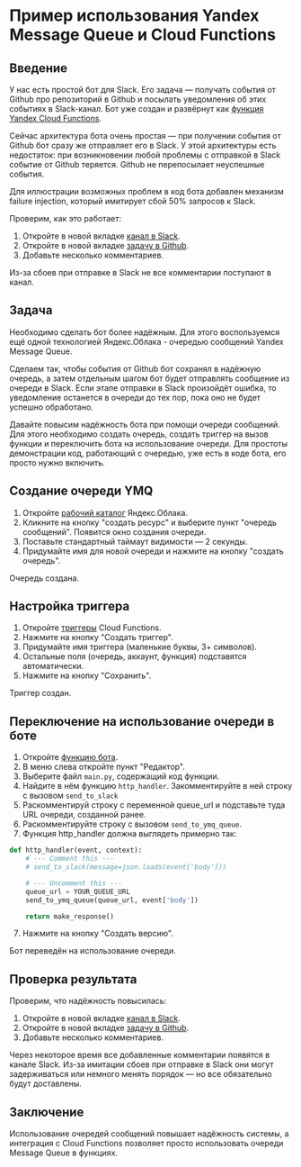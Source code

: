 # Пример использования Yandex Message Queue и Cloud Functions

## Введение
У нас есть простой бот для Slack. Его задача — получать события от Github про репозиторий в Github и посылать уведомления об этих событиях в Slack-канал. Бот уже создан и развёрнут как [функция Yandex Cloud Functions](https://console.cloud.yandex.ru/folders/b1ghrc520j5o6cv0gneg/functions/function/d4enfpka0bcss2cubo5s).

Сейчас архитектура бота очень простая — при получении события от Github бот сразу же отправляет его в Slack. У этой архитектуры есть недостаток: при возникновении любой проблемы с отправкой в Slack событие от Github теряется. Github не перепосылает неуспешные события.

Для иллюстрации возможных проблем в код бота добавлен механизм failure injection, который имитирует сбой 50% запросов к Slack.

Проверим, как это работает:
1. Откройте в новой вкладке [канал в Slack](https://app.slack.com/client/TNJMG6S4T/CNY224V39).
1. Откройте в новой вкладке [задачу в Github](https://github.com/Scale2019TestAccount1/hello-world/issues/1).
2. Добавьте несколько комментариев.

Из-за сбоев при отправке в Slack не все комментарии поступают в канал.

## Задача
Необходимо сделать бот более надёжным. Для этого воспользуемся ещё одной технологией Яндекс.Облака - очередью сообщений Yandex Message Queue.

Сделаем так, чтобы события от Github бот сохранял в надёжную очередь, а затем отдельным шагом бот будет отправлять сообщение из очереди в Slack. Если этапе отправки в Slack произойдёт ошибка, то уведомление останется в очереди до тех пор, пока оно не будет успешно обработано.

Давайте повысим надёжность бота при помощи очереди сообщений. Для этого необходимо создать очередь, создать триггер на вызов функции и переключить бота на использование очереди. Для простоты демонстрации код, работающий с очередью, уже есть в коде бота, его просто нужно включить.

## Создание очереди YMQ
1. Откройте [рабочий каталог](https://console.cloud.yandex.ru/folders/b1ghrc520j5o6cv0gneg) Яндекс.Облака.
1. Кликните на кнопку "создать ресурс" и выберите пункт "очередь сообщений". Появится окно создания очереди.
1. Поставьте стандартный таймаут видимости — 2 секунды.
2. Придумайте имя для новой очереди и нажмите на кнопку "создать очередь".

Очередь создана.

## Настройка триггера
1. Откройте [триггеры](https://console.cloud.yandex.ru/folders/b1ghrc520j5o6cv0gneg/functions/triggers) Cloud Functions.
3. Нажмите на кнопку "Создать триггер".
4. Придумайте имя триггера (маленькие буквы, 3+ символов).
5. Остальные поля (очередь, аккаунт, функция) подставятся автоматически.
6. Нажмите на кнопку "Сохранить".

Триггер создан.

## Переключение на использование очереди в боте
1. Откройте [функцию бота](https://console.cloud.yandex.ru/folders/b1ghrc520j5o6cv0gneg/functions/function/d4enfpka0bcss2cubo5s).
6. В меню слева откройте пункт "Редактор".
7. Выберите файл `main.py`, содержащий код функции.
7. Найдите в нём функцию `http_handler`. Закомментируйте в ней строку с вызовом `send_to_slack`
7. Раскомментируй строку с переменной queue_url и подставьте туда URL очереди, созданной ранее.
7. Раскомментируйте строку с вызовом `send_to_ymq_queue`.
8. Функция http_handler должна выглядеть примерно так:
```python
def http_handler(event, context):
    # --- Comment this ---
    # send_to_slack(message=json.loads(event['body']))

    # --- Uncomment this ---
    queue_url = YOUR_QUEUE_URL
    send_to_ymq_queue(queue_url, event['body'])

    return make_response()
```
7. Нажмите на кнопку "Создать версию".

Бот переведён на использование очереди.

## Проверка результата
Проверим, что надёжность повысилась:
1. Откройте в новой вкладке [канал в Slack](https://app.slack.com/client/TNJMG6S4T/CNY224V39).
1. Откройте в новой вкладке [задачу в Github](https://github.com/Scale2019TestAccount1/hello-world/issues/1).
2. Добавьте несколько комментариев.

Через некоторое время все добавленные комментарии появятся в канале Slack. Из-за имитации сбоев при отправке в Slack они могут задерживаться или немного менять порядок — но все обязательно будут доставлены.

## Заключение

Использование очередей сообщений повышает надёжность системы, а интеграция с Cloud Functions позволяет просто использовать очереди Message Queue в функциях.
